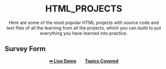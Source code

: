 <div align="center">
  
# HTML_PROJECTS
Here are some of the most popular HTML projects with source code and text files of all the learning from all the projects, which you can build to put everything you have learned into practice.

</div>

## Survey Form
<div align="center">
     <a href ="https://shaziasheikh01.github.io/HTML_PROJECTS/Survey%20Form/index.html"><strong> ➥ Live Demo</strong></a> &nbsp; &nbsp; &nbsp;
     <a href="https://github.com/shaziasheikh01/HTML_PROJECTS/blob/main/Survey%20Form/Learning%20From%20Survey%20Form%20Project.txt"><strong>Topics Covered </strong></a>
</div>
